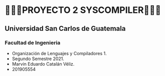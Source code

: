 # 👨🏻‍💻PROYECTO 2 SYSCOMPILER👨🏻‍💻
## Universidad San Carlos de Guatemala
### Facultad de Ingenieria

* Organización de Lenguajes y Compiladores 1.
* Segundo Semestre 2021. 
* Marvin Eduardo Catalán Véliz.
* 201905554
